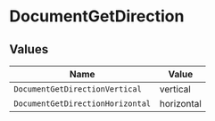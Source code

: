 # DocumentGetDirection


## Values

| Name                             | Value                            |
| -------------------------------- | -------------------------------- |
| `DocumentGetDirectionVertical`   | vertical                         |
| `DocumentGetDirectionHorizontal` | horizontal                       |